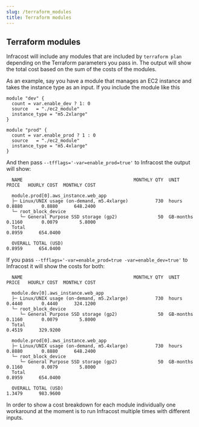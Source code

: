 ```yaml
---
slug: /terraform_modules
title: Terraform modules
---
```


## Terraform modules

Infracost will include any modules that are included by `terraform plan` depending on the Terraform parameters you pass in. The output will show the total cost based on the sum of the costs of the modules.

As an example, say you have a module that manages an EC2 instance and takes the instance type as an input. If you include the module like this

```hcl
module "dev" {
  count = var.enable_dev ? 1: 0
  source   = "./ec2_module"
  instance_type = "m5.2xlarge"
}

module "prod" {
  count = var.enable_prod ? 1 : 0
  source   = "./ec2_module"
  instance_type = "m5.4xlarge"
}
```

And then pass `--tfflags='-var=enable_prod=true'` to Infracost the output will show:

```
  NAME                                         MONTHLY QTY  UNIT       PRICE   HOURLY COST  MONTHLY COST

  module.prod[0].aws_instance.web_app
  ├─ Linux/UNIX usage (on-demand, m5.4xlarge)          730  hours      0.8880       0.8880      648.2400
  └─ root_block_device
     └─ General Purpose SSD storage (gp2)               50  GB-months  0.1160       0.0079        5.8000
  Total                                                                             0.8959      654.0400

  OVERALL TOTAL (USD)                                                               0.8959      654.0400
```

If you pass `--tfflags='-var=enable_prod=true -var=enable_dev=true'` to Infracost it will show the costs for both:

```
  NAME                                         MONTHLY QTY  UNIT       PRICE   HOURLY COST  MONTHLY COST

  module.dev[0].aws_instance.web_app
  ├─ Linux/UNIX usage (on-demand, m5.2xlarge)          730  hours      0.4440       0.4440      324.1200
  └─ root_block_device
     └─ General Purpose SSD storage (gp2)               50  GB-months  0.1160       0.0079        5.8000
  Total                                                                             0.4519      329.9200

  module.prod[0].aws_instance.web_app
  ├─ Linux/UNIX usage (on-demand, m5.4xlarge)          730  hours      0.8880       0.8880      648.2400
  └─ root_block_device
     └─ General Purpose SSD storage (gp2)               50  GB-months  0.1160       0.0079        5.8000
  Total                                                                             0.8959      654.0400

  OVERALL TOTAL (USD)                                                               1.3479      983.9600
```

In order to show a cost breakdown for each module individually one workaround at the moment is to run Infracost multiple times with different inputs.
